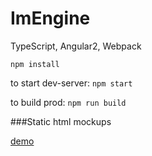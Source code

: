 # ImEngine
TypeScript, Angular2, Webpack

`npm install`

to start dev-server:
`npm start`

to build prod:
`npm run build`

###Static html mockups

[demo](https://dverbovyi.github.io/ImEngine/)
